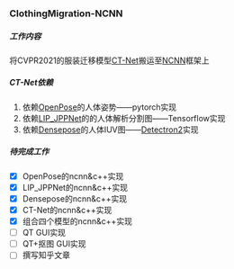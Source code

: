 ### ClothingMigration-NCNN
##### 工作内容
将CVPR2021的服装迁移模型[CT-Net](https://github.com/yf1019/CT-Net)搬运至[NCNN](https://github.com/Tencent/ncnn)框架上
##### CT-Net依赖
1. 依赖[OpenPose](https://github.com/Hzzone/pytorch-openpose)的人体姿势——pytorch实现
2. 依赖[LIP_JPPNet](https://github.com/Engineering-Course/LIP_JPPNet)的的人体解析分割图——Tensorflow实现
3. 依赖[Densepose](https://github.com/facebookresearch/detectron2/tree/main/projects/DensePose)的人体IUV图——[Detectron2](https://github.com/facebookresearch/detectron2)实现
##### 待完成工作
- [x] OpenPose的ncnn&c++实现
- [x] LIP_JPPNet的ncnn&c++实现
- [x] Densepose的ncnn&c++实现
- [x] CT-Net的ncnn&c++实现
- [x] 组合四个模型的ncnn&c++实现
- [ ] QT GUI实现
- [ ] QT+抠图 GUI实现
- [ ] 撰写知乎文章